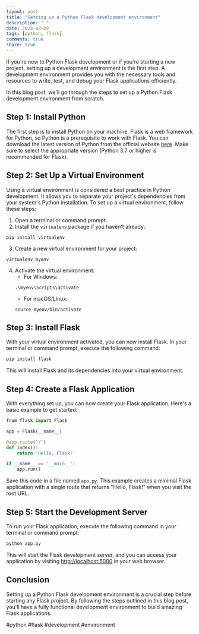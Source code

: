 ```yaml
---
layout: post
title: "Setting up a Python Flask development environment"
description: " "
date: 2023-09-29
tags: [python, flask]
comments: true
share: true
---
```


If you're new to Python Flask development or if you're starting a new project, setting up a development environment is the first step. A development environment provides you with the necessary tools and resources to write, test, and debug your Flask applications efficiently.

In this blog post, we'll go through the steps to set up a Python Flask development environment from scratch.

## Step 1: Install Python

The first step is to install Python on your machine. Flask is a web framework for Python, so Python is a prerequisite to work with Flask. You can download the latest version of Python from the official website [here](https://www.python.org/downloads/). Make sure to select the appropriate version (Python 3.7 or higher is recommended for Flask).

## Step 2: Set Up a Virtual Environment

Using a virtual environment is considered a best practice in Python development. It allows you to separate your project's dependencies from your system's Python installation. To set up a virtual environment, follow these steps:

1. Open a terminal or command prompt.
2. Install the `virtualenv` package if you haven't already: 
```
pip install virtualenv
```
3. Create a new virtual environment for your project: 
```
virtualenv myenv
```
4. Activate the virtual environment:
   - For Windows:
   ```
   .\myenv\Scripts\activate
   ```
   - For macOS/Linux:
   ```
   source myenv/bin/activate
   ```

## Step 3: Install Flask

With your virtual environment activated, you can now install Flask. In your terminal or command prompt, execute the following command: 
```python
pip install flask
```

This will install Flask and its dependencies into your virtual environment.

## Step 4: Create a Flask Application

With everything set up, you can now create your Flask application. Here's a basic example to get started:

```python
from flask import Flask

app = Flask(__name__)

@app.route('/')
def index():
    return 'Hello, Flask!'

if __name__ == '__main__':
    app.run()
```

Save this code in a file named `app.py`. This example creates a minimal Flask application with a single route that returns "Hello, Flask!" when you visit the root URL.

## Step 5: Start the Development Server

To run your Flask application, execute the following command in your terminal or command prompt: 
```python
python app.py
```

This will start the Flask development server, and you can access your application by visiting [http://localhost:5000](http://localhost:5000) in your web browser.

## Conclusion

Setting up a Python Flask development environment is a crucial step before starting any Flask project. By following the steps outlined in this blog post, you'll have a fully functional development environment to build amazing Flask applications.

#python #flask #development #environment